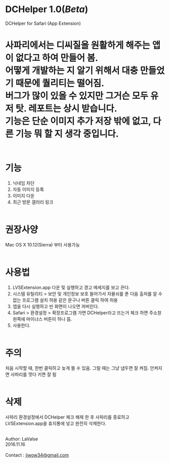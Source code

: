 # DCHelper 1.0(*Beta*)
DCHelper for Safari (App Extension)

사파리에서는 디씨질을 원활하게 해주는 앱이 없다고 하여 만들어 봄.<br>
어떻게 개발하는 지 알기 위해서 대충 만들었기 때문에 퀄리티는 떨어짐.<br>
버그가 많이 있을 수 있지만 그거슨 모두 유저 탓. 레포트는 상시 받습니다.<br>
기능은 단순 이미지 추가 저장 밖에 없고, 다른 기능 뭐 할 지 생각 중입니다.<br>
<br><br>
기능 
======
1. 닉네임 차단
2. 자동 이미지 등록
3. 이미지 다운
4. 최근 방문 갤러리 링크
<br><br>

권장사양
======
Mac OS X 10.12(Sierra) 부터 사용가능
<br><br>

사용법
======
1. LVSExtension.app 다운 및 실행하고 경고 메세지를 보고 끈다.
2. 시스템 유틸리티 > 보안 및 개인정보 보호 들어가서 자물쇠를 푼 다음 출처를 알 수 없는 프로그램 설치 허용 같은 문구나 버튼 클릭 하여 허용
3. 앱을 다시 실행하고 빈 화면이 나오면 꺼버린다.
4. Safari > 환경설정 > 확장프로그램 가면 DCHelper라고 뜨는거 체크 하면 주소창 왼쪽에 마이너스 버튼이 하나 뜸.
5. 사용한다.
<br><br>

주의
======
처음 시작할 때, 한번 클릭하고 늦게 뜰 수 있음. 그럴 때는 그냥 냅두면 잘 켜짐. 안켜지면 사파리를 껏다 키면 잘 됨
<br><br>

삭제
======
사파리 환경설정에서 DCHelper 체크 해제 한 후 사파리를 종료하고 LVSExtension.app을 휴지통에 넣고 완전히 삭제한다.
<br><br>

Author: LaValse<br>
2016.11.16<br>
<br>
Contact : jiwow34@gmail.com

